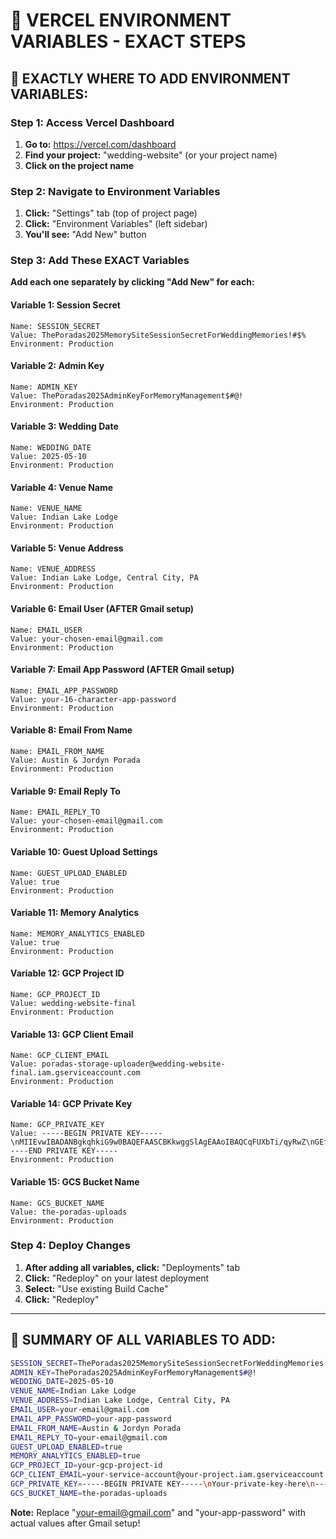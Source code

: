# 🚀 VERCEL ENVIRONMENT VARIABLES - EXACT STEPS

## 🎯 **EXACTLY WHERE TO ADD ENVIRONMENT VARIABLES:**

### **Step 1: Access Vercel Dashboard**

1. **Go to:** https://vercel.com/dashboard
2. **Find your project:** "wedding-website" (or your project name)
3. **Click on the project name**

### **Step 2: Navigate to Environment Variables**

1. **Click:** "Settings" tab (top of project page)
2. **Click:** "Environment Variables" (left sidebar)
3. **You'll see:** "Add New" button

### **Step 3: Add These EXACT Variables**

**Add each one separately by clicking "Add New" for each:**

#### **Variable 1: Session Secret**

```
Name: SESSION_SECRET
Value: ThePoradas2025MemorySiteSessionSecretForWeddingMemories!#$%
Environment: Production
```

#### **Variable 2: Admin Key**

```
Name: ADMIN_KEY
Value: ThePoradas2025AdminKeyForMemoryManagement$#@!
Environment: Production
```

#### **Variable 3: Wedding Date**

```
Name: WEDDING_DATE
Value: 2025-05-10
Environment: Production
```

#### **Variable 4: Venue Name**

```
Name: VENUE_NAME
Value: Indian Lake Lodge
Environment: Production
```

#### **Variable 5: Venue Address**

```
Name: VENUE_ADDRESS
Value: Indian Lake Lodge, Central City, PA
Environment: Production
```

#### **Variable 6: Email User (AFTER Gmail setup)**

```
Name: EMAIL_USER
Value: your-chosen-email@gmail.com
Environment: Production
```

#### **Variable 7: Email App Password (AFTER Gmail setup)**

```
Name: EMAIL_APP_PASSWORD
Value: your-16-character-app-password
Environment: Production
```

#### **Variable 8: Email From Name**

```
Name: EMAIL_FROM_NAME
Value: Austin & Jordyn Porada
Environment: Production
```

#### **Variable 9: Email Reply To**

```
Name: EMAIL_REPLY_TO
Value: your-chosen-email@gmail.com
Environment: Production
```

#### **Variable 10: Guest Upload Settings**

```
Name: GUEST_UPLOAD_ENABLED
Value: true
Environment: Production
```

#### **Variable 11: Memory Analytics**

```
Name: MEMORY_ANALYTICS_ENABLED
Value: true
Environment: Production
```

#### **Variable 12: GCP Project ID**

```
Name: GCP_PROJECT_ID
Value: wedding-website-final
Environment: Production
```

#### **Variable 13: GCP Client Email**

```
Name: GCP_CLIENT_EMAIL
Value: poradas-storage-uploader@wedding-website-final.iam.gserviceaccount.com
Environment: Production
```

#### **Variable 14: GCP Private Key**

```
Name: GCP_PRIVATE_KEY
Value: -----BEGIN PRIVATE KEY-----\nMIIEvwIBADANBgkqhkiG9w0BAQEFAASCBKkwggSlAgEAAoIBAQCqFUXbTi/qyRwZ\nGEf0AjaS6gSFhwSJsvifQPucqkh7rZRPNP8231d7+EUZaEejAG8YyABy2lLnsTW3\nGyACXGjh72COh+u9sfVgqNHbT3z1LwQI55CY4TPk8xPd6nL4GWpBRhlaKmBktXtw\n4VZptlOsq7BkGVi4ZNZEX5XX7DEiOrzi6MGpxGlVLnd1mVPtEFxtFd29q3Xhv8S0\nPxJjzvK+ltZP0mxBsyD2R8zU4OWhz2/smhfRdOmLtIzDWt7xBnnWQsX9zoBI1ydE\nlVmZK2mD7dMMlWjsAUotniRSBbiWg/UuFpElevqEzoO87qPDHYCsTLkOSSX3YtXx\nFMWDbqPTAgMBAAECggEAAwbZHCANIiMbhIMH8MVt+ms30tNiyMmnEHUgbEV5f/bW\ni8UxK/Ns/NrYmGYZZgoIjIr1uxWDN2f8wTooEg8hRZR7PujCbSrWSxpXx36EIrUW\nbiCU1FZShiboJKha0/lYQXNzSwxsyX/MLmeTSwv5bR3VSCcw4CpKx9woRY0IpwfC\nh1ccimTsDe4O5f3GFP126zGSJc1/lrdAuM5IfwdnJM90Tp8NSCPdDCiF3oEgmgbg\nD5syiJJllswyNqHmaKdHEFgHadc8ZcQ6KmLGQyURGIhtG9IRfr7ZUgOMr0WXuwCp\n2/9YeGAWrr+8TNzcJPx9RDBDN1BS3Ab4GhVtTcCqQKBgQDrnoxb2laAJ+gh07hl\nAtTb74KAnnAGY6HI511IqE+8qPRrqe/DprhhWgprXnK8HkEVdihCFIXV09jIUGTJ\nkKLV0e/iExVgL6kbsZSoX3JBzu1nH21GmUyBLzMFT0kP+QyqY7n5rsW0ri0uhpzJ\nasLqSqUrtK+BzFlXkQul03U4CQKBgQC4y4TTCRfjvwYIpkeYX5Udf0LBj0F4o+sc\nBIMqTj5ofIwJyEfSR+Dd+E4nhTX7pygxT2bqHfHPUzo8bqTVnJn+Kzp4GNKCycpY\naV8bQzYoRT78LrM9t16qPrM1US888NbSMFtD8oIaBXQaHF5rQjvclUbAOVoMZrnk\nTkIk/knb+wKBgQC1mBa5XEe6sgcYuyKsx0fi0m+UTYgthHBWdOrSatY5o0XuDKU7\n96y3azwIkFyBXBfxQIW6mDKmIIY9rKhhKVY20Xy+ktKwtUryiyT1t8pJqgASsIf6\nF4B9ODFscDTxWJNIZ2AYbXj2zh8Icrs4CU58YFd4neN+eE6LTMDbZ2Q6cQKBgQCA\nWlvXeOlu9q9qMpRn8XvRESN87dO7x571xuyT5eTTDi72XHYGSIaXpnAiYxQrxt7T\n4SLKWiIqrtQ0RWWYOT18nOnvoM4WqbIx1n6IoRZswiwNXSKCK2tFNGelEM6OtXmA\nZLX/a+GR0VfjCvFJ7qdFfym1OiChnHhhaznmF/mVIQKBgQDgnHGlOCy6rbWI7tI5\nskDV/w8uO9/Tmik54yeAwpF8nAZEfbOb1p8AIsInNKEL+e3GG8lFfq+NR7+ezF0V\n2hIp0ScCw7VWxa8MkfhSueFFqcRFkPDTFTLIyWgXm8enDE1OfNiqPl5ydXz6rIOt\ntx9Y9/3AsScy09OsNQ7LqfPrTg==\n-----END PRIVATE KEY-----
Environment: Production
```

#### **Variable 15: GCS Bucket Name**

```
Name: GCS_BUCKET_NAME
Value: the-poradas-uploads
Environment: Production
```

### **Step 4: Deploy Changes**

1. **After adding all variables, click:** "Deployments" tab
2. **Click:** "Redeploy" on your latest deployment
3. **Select:** "Use existing Build Cache"
4. **Click:** "Redeploy"

---

## 🎯 **SUMMARY OF ALL VARIABLES TO ADD:**

```bash
SESSION_SECRET=ThePoradas2025MemorySiteSessionSecretForWeddingMemories!#$%
ADMIN_KEY=ThePoradas2025AdminKeyForMemoryManagement$#@!
WEDDING_DATE=2025-05-10
VENUE_NAME=Indian Lake Lodge
VENUE_ADDRESS=Indian Lake Lodge, Central City, PA
EMAIL_USER=your-email@gmail.com
EMAIL_APP_PASSWORD=your-app-password
EMAIL_FROM_NAME=Austin & Jordyn Porada
EMAIL_REPLY_TO=your-email@gmail.com
GUEST_UPLOAD_ENABLED=true
MEMORY_ANALYTICS_ENABLED=true
GCP_PROJECT_ID=your-gcp-project-id
GCP_CLIENT_EMAIL=your-service-account@your-project.iam.gserviceaccount.com
GCP_PRIVATE_KEY=-----BEGIN PRIVATE KEY-----\nYour-private-key-here\n-----END PRIVATE KEY-----
GCS_BUCKET_NAME=the-poradas-uploads
```

**Note:** Replace "your-email@gmail.com" and "your-app-password" with actual values after Gmail setup!
